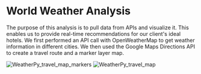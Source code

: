 # World Weather Analysis
The purpose of this analysis is to pull data from APIs and visualize it. This enables us to provide real-time recommendations for our client's ideal hotels. We first performed an API call with OpenWeatherMap to get weather information in different cities. We then used the Google Maps Directions API to create a travel route and a marker layer map.

![WeatherPy_travel_map_markers](https://user-images.githubusercontent.com/111667387/193973778-6a81dbd1-ff5d-4480-9ee0-f7677701f73f.jpg)
![WeatherPy_travel_map](https://user-images.githubusercontent.com/111667387/193973739-c525730f-8d8c-4a13-bf56-928f6087faf6.jpg)
